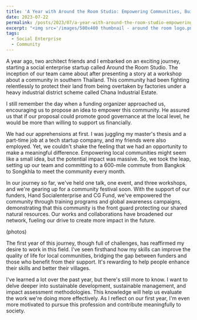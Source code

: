 ```yaml
---
title: 'A Year with Around the Room Studio: Empowering Communities, Building Bridges'
date: 2023-07-22
permalink: /posts/2023/07/a-year-with-around-the-room-studio-empowering-communities-building-bridges/
excerpt: "<img src='/images/500x400 thumbnail - around the room logo.png' width='200' height='160' align='right' hspace='20'>A year ago, two architect friends and I embarked on an exciting journey, starting a social enterprise startup called Around the Room Studio. The inception of our team came about after presenting a story at a workshop about a community in southern Thailand. This community had been fighting relentlessly to protect their land from being overtaken by factories under a heavy industrial district scheme called Chana Industrial Estate. I still remember the day when a funding organizer approached us, ..."
tags:
  - Social Enterprise
  - Community
---
```


A year ago, two architect friends and I embarked on an exciting journey, starting a social enterprise startup called Around the Room Studio. The inception of our team came about after presenting a story at a workshop about a community in southern Thailand. This community had been fighting relentlessly to protect their land from being overtaken by factories under a heavy industrial district scheme called Chana Industrial Estate.

I still remember the day when a funding organizer approached us, encouraging us to propose an idea to empower this community. He assured us that if our proposal could promote good governance at the local level, he would be more than willing to support us financially.

We had our apprehensions at first. I was juggling my master's thesis and a part-time job at a tech startup company, and my friends were also employed. Yet, we couldn't shake the feeling that we had an opportunity to make a meaningful difference. Empowering local communities might seem like a small idea, but the potential impact was massive. So, we took the leap, setting up our team and committing to a 600-mile commute from Bangkok to Songkhla to meet the community every month.

In our journey so far, we've held one talk, one event, and three workshops, and we're gearing up for a community festival soon. With the support of our funders, Hand Socialenterprise and CG Fund, we've empowered the community through training programs and global awareness campaigns, demonstrating that this community is the front guard protecting our shared natural resources. Our works and collaborations have broadened our network, fueling our drive to create more impact in the future.

(photos)

The first year of this journey, though full of challenges, has reaffirmed my desire to work in this field. I've seen firsthand how my skills can improve the quality of life for local communities, bridging the gap between funders and those who benefit from their support. It's rewarding to help people enhance their skills and better their villages.

I've learned a lot over the past year, but there's still more to know. I want to delve deeper into sustainable development, sustainable management, and impact assessment methodologies. This knowledge will help us evaluate the work we're doing more effectively. As I reflect on our first year, I'm even more motivated to pursue this profession and contribute meaningfully to society.

